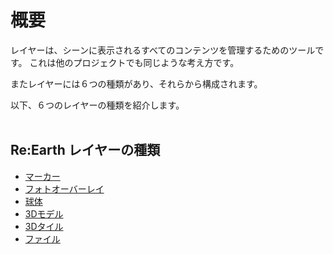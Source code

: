 # 概要

レイヤーは、シーンに表示されるすべてのコンテンツを管理するためのツールです。
これは他のプロジェクトでも同じような考え方です。

またレイヤーには６つの種類があり、それらから構成されます。

以下、６つのレイヤーの種類を紹介します。
<br>
<br>

## Re:Earth レイヤーの種類

- [マーカー](https://github.com/CS-eukarya/User-Manual-Japanese-/blob/89591ab78184f291a81aff0f85a6f6b3b8c6240f/%E3%83%9E%E3%83%BC%E3%82%AB%E3%83%BC.md)
- [フォトオーバーレイ](https://github.com/CS-eukarya/User-Manual-Japanese-/blob/89591ab78184f291a81aff0f85a6f6b3b8c6240f/%E3%83%95%E3%82%A9%E3%83%88%E3%82%AA%E3%83%BC%E3%83%90%E3%83%BC%E3%83%AC%E3%82%A4.md)
- [球体](https://github.com/CS-eukarya/User-Manual-Japanese-/blob/89591ab78184f291a81aff0f85a6f6b3b8c6240f/%E7%90%83%E4%BD%93.md)
- [3Dモデル](https://github.com/CS-eukarya/User-Manual-Japanese-/blob/89591ab78184f291a81aff0f85a6f6b3b8c6240f/3D%E3%83%A2%E3%83%87%E3%83%AB.md)
- [3Dタイル](https://github.com/CS-eukarya/User-Manual-Japanese-/blob/89591ab78184f291a81aff0f85a6f6b3b8c6240f/3D%E3%82%BF%E3%82%A4%E3%83%AB.md)
- [ファイル](https://github.com/CS-eukarya/User-Manual-Japanese-/blob/89591ab78184f291a81aff0f85a6f6b3b8c6240f/%E3%83%95%E3%82%A1%E3%82%A4%E3%83%AB.md)

